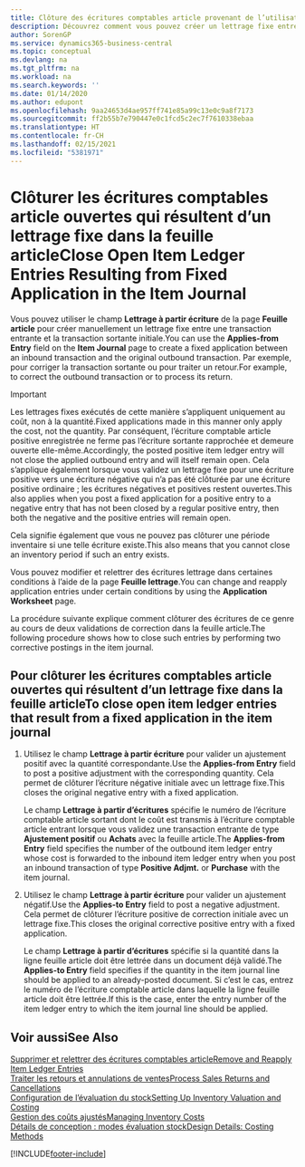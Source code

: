 ```yaml
---
title: Clôture des écritures comptables article provenant de l’utilisation d’une application fixe
description: Découvrez comment vous pouvez créer un lettrage fixe entre une transaction entrante et la transaction sortante initiale dans la feuille article.
author: SorenGP
ms.service: dynamics365-business-central
ms.topic: conceptual
ms.devlang: na
ms.tgt_pltfrm: na
ms.workload: na
ms.search.keywords: ''
ms.date: 01/14/2020
ms.author: edupont
ms.openlocfilehash: 9aa24653d4ae957ff741e85a99c13e0c9a8f7173
ms.sourcegitcommit: ff2b55b7e790447e0c1fcd5c2ec7f7610338ebaa
ms.translationtype: HT
ms.contentlocale: fr-CH
ms.lasthandoff: 02/15/2021
ms.locfileid: "5381971"
---
```

# <a name="close-open-item-ledger-entries-resulting-from-fixed-application-in-the-item-journal"></a><span data-ttu-id="7fd41-103">Clôturer les écritures comptables article ouvertes qui résultent d’un lettrage fixe dans la feuille article</span><span class="sxs-lookup"><span data-stu-id="7fd41-103">Close Open Item Ledger Entries Resulting from Fixed Application in the Item Journal</span></span>

<span data-ttu-id="7fd41-104">Vous pouvez utiliser le champ **Lettrage à partir écriture** de la page **Feuille article** pour créer manuellement un lettrage fixe entre une transaction entrante et la transaction sortante initiale.</span><span class="sxs-lookup"><span data-stu-id="7fd41-104">You can use the **Applies-from Entry** field on the **Item Journal** page to create a fixed application between an inbound transaction and the original outbound transaction.</span></span> <span data-ttu-id="7fd41-105">Par exemple, pour corriger la transaction sortante ou pour traiter un retour.</span><span class="sxs-lookup"><span data-stu-id="7fd41-105">For example, to correct the outbound transaction or to process its return.</span></span>  

> [!IMPORTANT]  
> <span data-ttu-id="7fd41-106">Les lettrages fixes exécutés de cette manière s’appliquent uniquement au coût, non à la quantité.</span><span class="sxs-lookup"><span data-stu-id="7fd41-106">Fixed applications made in this manner only apply the cost, not the quantity.</span></span> <span data-ttu-id="7fd41-107">Par conséquent, l’écriture comptable article positive enregistrée ne ferme pas l’écriture sortante rapprochée et demeure ouverte elle-même.</span><span class="sxs-lookup"><span data-stu-id="7fd41-107">Accordingly, the posted positive item ledger entry will not close the applied outbound entry and will itself remain open.</span></span> <span data-ttu-id="7fd41-108">Cela s’applique également lorsque vous validez un lettrage fixe pour une écriture positive vers une écriture négative qui n’a pas été clôturée par une écriture positive ordinaire ; les écritures négatives et positives restent ouvertes.</span><span class="sxs-lookup"><span data-stu-id="7fd41-108">This also applies when you post a fixed application for a positive entry to a negative entry that has not been closed by a regular positive entry, then both the negative and the positive entries will remain open.</span></span>  
>
> <span data-ttu-id="7fd41-109">Cela signifie également que vous ne pouvez pas clôturer une période inventaire si une telle écriture existe.</span><span class="sxs-lookup"><span data-stu-id="7fd41-109">This also means that you cannot close an inventory period if such an entry exists.</span></span>  

<span data-ttu-id="7fd41-110">Vous pouvez modifier et relettrer des écritures lettrage dans certaines conditions à l’aide de la page **Feuille lettrage**.</span><span class="sxs-lookup"><span data-stu-id="7fd41-110">You can change and reapply application entries under certain conditions by using the **Application Worksheet** page.</span></span>  

<span data-ttu-id="7fd41-111">La procédure suivante explique comment clôturer des écritures de ce genre au cours de deux validations de correction dans la feuille article.</span><span class="sxs-lookup"><span data-stu-id="7fd41-111">The following procedure shows how to close such entries by performing two corrective postings in the item journal.</span></span>  

## <a name="to-close-open-item-ledger-entries-that-result-from-a-fixed-application-in-the-item-journal"></a><span data-ttu-id="7fd41-112">Pour clôturer les écritures comptables article ouvertes qui résultent d’un lettrage fixe dans la feuille article</span><span class="sxs-lookup"><span data-stu-id="7fd41-112">To close open item ledger entries that result from a fixed application in the item journal</span></span>  

1. <span data-ttu-id="7fd41-113">Utilisez le champ **Lettrage à partir écriture** pour valider un ajustement positif avec la quantité correspondante.</span><span class="sxs-lookup"><span data-stu-id="7fd41-113">Use the **Applies-from Entry** field to post a positive adjustment with the corresponding quantity.</span></span> <span data-ttu-id="7fd41-114">Cela permet de clôturer l’écriture négative initiale avec un lettrage fixe.</span><span class="sxs-lookup"><span data-stu-id="7fd41-114">This closes the original negative entry with a fixed application.</span></span>  

    <span data-ttu-id="7fd41-115">Le champ **Lettrage à partir d’écritures** spécifie le numéro de l’écriture comptable article sortant dont le coût est transmis à l’écriture comptable article entrant lorsque vous validez une transaction entrante de type **Ajustement positif** ou **Achats** avec la feuille article.</span><span class="sxs-lookup"><span data-stu-id="7fd41-115">The **Applies-from Entry** field specifies the number of the outbound item ledger entry whose cost is forwarded to the inbound item ledger entry when you post an inbound transaction of type **Positive Adjmt.** or **Purchase** with the item journal.</span></span>  
2. <span data-ttu-id="7fd41-116">Utilisez le champ **Lettrage à partir écriture** pour valider un ajustement négatif.</span><span class="sxs-lookup"><span data-stu-id="7fd41-116">Use the **Applies-to Entry** field to post a negative adjustment.</span></span> <span data-ttu-id="7fd41-117">Cela permet de clôturer l’écriture positive de correction initiale avec un lettrage fixe.</span><span class="sxs-lookup"><span data-stu-id="7fd41-117">This closes the original corrective positive entry with a fixed application.</span></span>  

    <span data-ttu-id="7fd41-118">Le champ **Lettrage à partir d’écritures** spécifie si la quantité dans la ligne feuille article doit être lettrée dans un document déjà validé.</span><span class="sxs-lookup"><span data-stu-id="7fd41-118">The **Applies-to Entry** field specifies if the quantity in the item journal line should be applied to an already-posted document.</span></span> <span data-ttu-id="7fd41-119">Si c’est le cas, entrez le numéro de l’écriture comptable article dans laquelle la ligne feuille article doit être lettrée.</span><span class="sxs-lookup"><span data-stu-id="7fd41-119">If this is the case, enter the entry number of the item ledger entry to which the item journal line should be applied.</span></span>

## <a name="see-also"></a><span data-ttu-id="7fd41-120">Voir aussi</span><span class="sxs-lookup"><span data-stu-id="7fd41-120">See Also</span></span>

[<span data-ttu-id="7fd41-121">Supprimer et relettrer des écritures comptables article</span><span class="sxs-lookup"><span data-stu-id="7fd41-121">Remove and Reapply Item Ledger Entries</span></span>](finance-how-to-remove-and-reapply-item-entries.md)  
[<span data-ttu-id="7fd41-122">Traiter les retours et annulations de ventes</span><span class="sxs-lookup"><span data-stu-id="7fd41-122">Process Sales Returns and Cancellations</span></span>](sales-how-process-sales-returns-cancellations.md)  
[<span data-ttu-id="7fd41-123">Configuration de l’évaluation du stock</span><span class="sxs-lookup"><span data-stu-id="7fd41-123">Setting Up Inventory Valuation and Costing</span></span>](finance-set-up-inventory-valuation-and-costing.md)  
[<span data-ttu-id="7fd41-124">Gestion des coûts ajustés</span><span class="sxs-lookup"><span data-stu-id="7fd41-124">Managing Inventory Costs</span></span>](finance-manage-inventory-costs.md)  
[<span data-ttu-id="7fd41-125">Détails de conception : modes évaluation stock</span><span class="sxs-lookup"><span data-stu-id="7fd41-125">Design Details: Costing Methods</span></span>](design-details-costing-methods.md)


[!INCLUDE[footer-include](includes/footer-banner.md)]